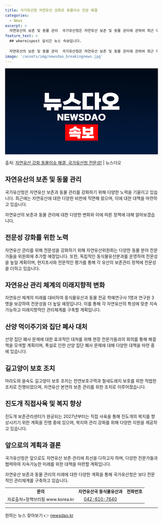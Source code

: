 ```yaml
---
title: 국가유산청 자연유산 강화로 동물이슈 전문 해결
categories:
  - News
excerpt: >
  자연유산의 보존 및 동물 관리  국가유산청은 자연유산 보존 및 동물 관리에 관하여 최근 다양한 비판에 직면하…
feature_text: >
  ## whereispost 실시간 뉴스 속보입니다.

  자연유산의 보존 및 동물 관리  국가유산청은 자연유산 보존 및 동물 관리에 관하여 최근 다양한 비판에 직면하…
image: '/assets/img/newsdao_breakingnews.jpg'
---
```


![뉴스다오 속보](/assets/img/newsdao_breakingnews.jpg)

<p>출처: <a href="https://newsdao.kr/4516" rel="dofollow">자연유산 강화 동물이슈 해결, 국가유산청 전문성!</a> | 뉴스다오</p>

<h2 data-ke-size="size26">자연유산의 보존 및 동물 관리</h2>
국가유산청은 자연유산 보존과 동물 관리를 강화하기 위해 다양한 노력을 기울이고 있습니다. 최근에는 자연유산에 대한 다양한 비판에 직면해 왔으며, 이에 대한 대책을 마련하고 있습니다.

<p data-ke-size="size16">자연유산의 보존과 동물 관리에 대한 다양한 변화와 이에 따른 정책에 대해 알아보겠습니다.</p>

<h2 data-ke-size="size24">전문성 강화를 위한 노력</h2>
자연유산 관리를 위해 전문성을 강화하기 위해 자연유산위원회는 다양한 동물 분야 전문가들을 위원회에 추가할 예정입니다. 또한, 독립적인 동식물유산분과를 운영하여 전문성을 높일 계획이며, 현지조사와 전문적인 평가를 통해 각 유산의 보존관리 정책에 전문성을 더하고 있습니다.

<h2 data-ke-size="size24">자연유산 관리 체계의 미래지향적 변화</h2>
자연유산 체계의 미래를 대비하여 동식물유산과 동물 전공 학예연구사 1명과 연구원 3명을 보강하여 전문성을 더 높일 예정입니다. 이를 통해 각 자연유산의 특성에 맞춘 지속가능하고 미래지향적인 관리체계를 구축할 계획입니다.

<h2 data-ke-size="size24">산양 먹이주기와 집단 폐사 대처</h2>
산양 집단 폐사 문제에 대한 효과적인 대처를 위해 현장 전문가들과의 회의를 통해 해결책을 모색할 계획이며, 폭설로 인한 산양 집단 폐사 문제에 대해 다양한 대책을 마련 중에 있습니다.

<h2 data-ke-size="size24">길고양이 보호 조치</h2>
마라도와 을숙도 길고양이 보호 조치는 천연보호구역과 철새도래지 보호를 위한 적법한 조치로 진행되었으며, 자연유산 본연의 보존 관리를 위한 조치로 이루어졌습니다.

<h2 data-ke-size="size24">진도개 직접사육 및 복지 향상</h2>
진도개 보존관리센터가 완공되는 2027년부터는 직접 사육을 통해 진도개의 복지를 향상시키기 위한 계획을 진행 중에 있으며, 복지와 관리 강화를 위해 다양한 지원을 제공하고 있습니다.

<h2 data-ke-size="size24">앞으로의 계획과 결론</h2>
국가유산청은 앞으로도 자연유산 보존·관리에 최선을 다하고자 하며, 다양한 전문가들과 협력하여 지속가능한 미래를 위한 대책을 마련할 계획입니다.

<p data-ke-size="size16">자연유산 보존과 동물 관리의 미래에 대한 다양한 계획을 통해 국가유산청은 보다 전문적인 관리체계를 구축하고 있습니다.</p>

<table>
<tbody>
<tr>
<td style="text-align: center; height: 17px;"><b>문의</b></td>
<td style="text-align: center; height: 17px;"><b>자연유산국 동식물유산과</b></td>
<td style="text-align: center; height: 17px;"><b>전화번호</b></td>
</tr>
<tr>
<td style="text-align: center; height: 17px;">자료출처=정책브리핑 www.korea.kr</td>
<td style="text-align: center; height: 17px;"><a href="tel:042-610-7640">042-610-7640</a></td>
</tr>
</tbody>
</table>
<hr> 

원하는 뉴스 찾아보기 👉 <a href="https://newsdao.kr" rel="dofollow">newsdao.kr</a>


